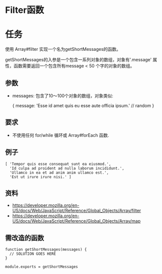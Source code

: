  
#  Filter函数


# 任务

使用 Array#filter 实现一个名为getShortMessages的函数。

getShortMessages的入参是一个包含一系列对象的数组，对象有'.message' 属性，函数需要返回一个包含所有message < 50 个字的对象的数组。 


## 参数

  * messages: 包含了10～100个对象的数组，对象类似:

    {
      message: 'Esse id amet quis eu esse aute officia ipsum.' // random
    }

## 要求

  * 不使用任何 for/while 循环或 Array#forEach 函数.


## 例子

    [ 'Tempor quis esse consequat sunt ea eiusmod.',
      'Id culpa ad proident ad nulla laborum incididunt.',
      'Ullamco in ea et ad anim anim ullamco est.',
      'Est ut irure irure nisi.' ]

## 资料

  * https://developer.mozilla.org/en-US/docs/Web/JavaScript/Reference/Global_Objects/Array/filter
  * https://developer.mozilla.org/en-US/docs/Web/JavaScript/Reference/Global_Objects/Array/map

## 需改造的函数
 
    function getShortMessages(messages) {
      // SOLUTION GOES HERE
    }

    module.exports = getShortMessages